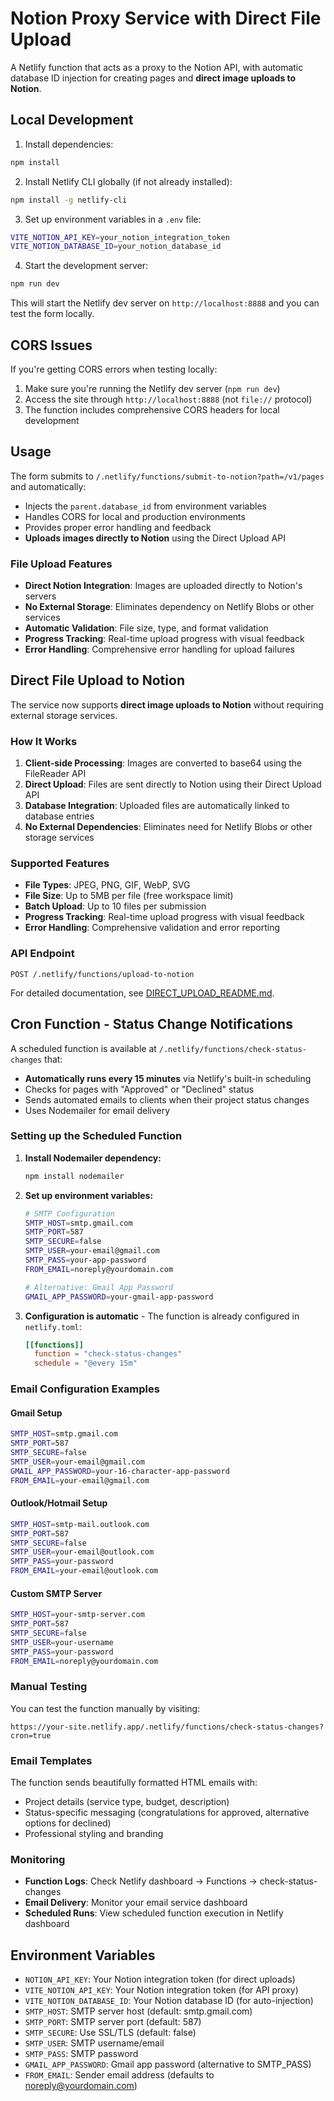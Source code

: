 # Notion Proxy Service with Direct File Upload

A Netlify function that acts as a proxy to the Notion API, with automatic database ID injection for creating pages and **direct image uploads to Notion**.

## Local Development

1. Install dependencies:

```bash
npm install
```

2. Install Netlify CLI globally (if not already installed):

```bash
npm install -g netlify-cli
```

3. Set up environment variables in a `.env` file:

```bash
VITE_NOTION_API_KEY=your_notion_integration_token
VITE_NOTION_DATABASE_ID=your_notion_database_id
```

4. Start the development server:

```bash
npm run dev
```

This will start the Netlify dev server on `http://localhost:8888` and you can test the form locally.

## CORS Issues

If you're getting CORS errors when testing locally:

1. Make sure you're running the Netlify dev server (`npm run dev`)
2. Access the site through `http://localhost:8888` (not `file://` protocol)
3. The function includes comprehensive CORS headers for local development

## Usage

The form submits to `/.netlify/functions/submit-to-notion?path=/v1/pages` and automatically:

- Injects the `parent.database_id` from environment variables
- Handles CORS for local and production environments
- Provides proper error handling and feedback
- **Uploads images directly to Notion** using the Direct Upload API

### File Upload Features

- **Direct Notion Integration**: Images are uploaded directly to Notion's servers
- **No External Storage**: Eliminates dependency on Netlify Blobs or other services
- **Automatic Validation**: File size, type, and format validation
- **Progress Tracking**: Real-time upload progress with visual feedback
- **Error Handling**: Comprehensive error handling for upload failures

## Direct File Upload to Notion

The service now supports **direct image uploads to Notion** without requiring external storage services.

### How It Works

1. **Client-side Processing**: Images are converted to base64 using the FileReader API
2. **Direct Upload**: Files are sent directly to Notion using their Direct Upload API
3. **Database Integration**: Uploaded files are automatically linked to database entries
4. **No External Dependencies**: Eliminates need for Netlify Blobs or other storage services

### Supported Features

- **File Types**: JPEG, PNG, GIF, WebP, SVG
- **File Size**: Up to 5MB per file (free workspace limit)
- **Batch Upload**: Up to 10 files per submission
- **Progress Tracking**: Real-time upload progress with visual feedback
- **Error Handling**: Comprehensive validation and error reporting

### API Endpoint

```
POST /.netlify/functions/upload-to-notion
```

For detailed documentation, see [DIRECT_UPLOAD_README.md](./DIRECT_UPLOAD_README.md).

## Cron Function - Status Change Notifications

A scheduled function is available at `/.netlify/functions/check-status-changes` that:

- **Automatically runs every 15 minutes** via Netlify's built-in scheduling
- Checks for pages with "Approved" or "Declined" status
- Sends automated emails to clients when their project status changes
- Uses Nodemailer for email delivery

### Setting up the Scheduled Function

1. **Install Nodemailer dependency:**

   ```bash
   npm install nodemailer
   ```

2. **Set up environment variables:**

   ```bash
   # SMTP Configuration
   SMTP_HOST=smtp.gmail.com
   SMTP_PORT=587
   SMTP_SECURE=false
   SMTP_USER=your-email@gmail.com
   SMTP_PASS=your-app-password
   FROM_EMAIL=noreply@yourdomain.com

   # Alternative: Gmail App Password
   GMAIL_APP_PASSWORD=your-gmail-app-password
   ```

3. **Configuration is automatic** - The function is already configured in `netlify.toml`:

   ```toml
   [[functions]]
     function = "check-status-changes"
     schedule = "@every 15m"
   ```

### Email Configuration Examples

#### Gmail Setup

```bash
SMTP_HOST=smtp.gmail.com
SMTP_PORT=587
SMTP_SECURE=false
SMTP_USER=your-email@gmail.com
GMAIL_APP_PASSWORD=your-16-character-app-password
FROM_EMAIL=your-email@gmail.com
```

#### Outlook/Hotmail Setup

```bash
SMTP_HOST=smtp-mail.outlook.com
SMTP_PORT=587
SMTP_SECURE=false
SMTP_USER=your-email@outlook.com
SMTP_PASS=your-password
FROM_EMAIL=your-email@outlook.com
```

#### Custom SMTP Server

```bash
SMTP_HOST=your-smtp-server.com
SMTP_PORT=587
SMTP_SECURE=false
SMTP_USER=your-username
SMTP_PASS=your-password
FROM_EMAIL=noreply@yourdomain.com
```

### Manual Testing

You can test the function manually by visiting:

```
https://your-site.netlify.app/.netlify/functions/check-status-changes?cron=true
```

### Email Templates

The function sends beautifully formatted HTML emails with:

- Project details (service type, budget, description)
- Status-specific messaging (congratulations for approved, alternative options for declined)
- Professional styling and branding

### Monitoring

- **Function Logs**: Check Netlify dashboard → Functions → check-status-changes
- **Email Delivery**: Monitor your email service dashboard
- **Scheduled Runs**: View scheduled function execution in Netlify dashboard

## Environment Variables

- `NOTION_API_KEY`: Your Notion integration token (for direct uploads)
- `VITE_NOTION_API_KEY`: Your Notion integration token (for API proxy)
- `VITE_NOTION_DATABASE_ID`: Your Notion database ID (for auto-injection)
- `SMTP_HOST`: SMTP server host (default: smtp.gmail.com)
- `SMTP_PORT`: SMTP server port (default: 587)
- `SMTP_SECURE`: Use SSL/TLS (default: false)
- `SMTP_USER`: SMTP username/email
- `SMTP_PASS`: SMTP password
- `GMAIL_APP_PASSWORD`: Gmail app password (alternative to SMTP_PASS)
- `FROM_EMAIL`: Sender email address (defaults to noreply@yourdomain.com)
